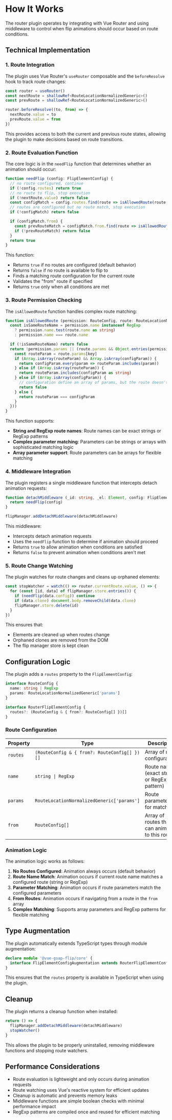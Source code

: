 # How It Works

The router plugin operates by integrating with Vue Router and using middleware to control when flip animations should occur based on route conditions.

## Technical Implementation

### 1. Route Integration

The plugin uses Vue Router's `useRouter` composable and the `beforeResolve` hook to track route changes:

```typescript
const router = useRouter()
const nextRoute = shallowRef<RouteLocationNormalizedGeneric>()
const prevRoute = shallowRef<RouteLocationNormalizedGeneric>()

router.beforeResolve((to, from) => {
  nextRoute.value = to
  prevRoute.value = from
})
```

This provides access to both the current and previous route states, allowing the plugin to make decisions based on route transitions.

### 2. Route Evaluation Function

The core logic is in the `needFlip` function that determines whether an animation should occur:

```typescript
function needFlip (config: FlipElementConfig) {
  // no route configured, continue
  if (!config.routes) return true
  // no route to flip, stop execution
  if (!nextRoute.value) return false
  const configMatch = config.routes.find(route => isAllowedRoute(route, nextRoute.value!))
  // routes are configured but no route match, stop execution
  if (!configMatch) return false

  if (configMatch.from) {
    const prevRouteMatch = configMatch.from.find(route => isAllowedRoute(route, prevRoute.value!))
    if (!prevRouteMatch) return false
  }
  return true
}
```

This function:
- Returns `true` if no routes are configured (default behavior)
- Returns `false` if no route is available to flip to
- Finds a matching route configuration for the current route
- Validates the "from" route if specified
- Returns `true` only when all conditions are met

### 3. Route Permission Checking

The `isAllowedRoute` function handles complex route matching:

```typescript
function isAllowedRoute (permission: RouteConfig, route: RouteLocationNormalizedGeneric) {
  const isSameRouteName = permission.name instanceof RegExp
    ? permission.name.test(route.name as string)
    : permission.name === route.name

  if (!isSameRouteName) return false
  return !permission.params || (route.params && Object.entries(permission.params).every(([key, configParam]) => {
    const routeParam = route.params[key]
    if (Array.isArray(routeParam) && Array.isArray(configParam)) {
      return configParam.every(param => routeParam.includes(param))
    } else if (Array.isArray(routeParam)) {
      return routeParam.includes(configParam as string)
    } else if (Array.isArray(configParam)) {
      // configuration define an array of params, but the route doesn't have an array
      return false
    } else {
      return routeParam === configParam
    }
  }))
}
```

This function supports:
- **String and RegExp route names**: Route names can be exact strings or RegExp patterns
- **Complex parameter matching**: Parameters can be strings or arrays with sophisticated matching logic
- **Array parameter support**: Route parameters can be arrays for flexible matching

### 4. Middleware Integration

The plugin registers a single middleware function that intercepts detach animation requests:

```typescript
function detachMiddleware (_id: string, _el: Element, config: FlipElementConfig) {
  return needFlip(config)
}

flipManager.addDetachMiddleware(detachMiddleware)
```

This middleware:
- Intercepts detach animation requests
- Uses the `needFlip` function to determine if animation should proceed
- Returns `true` to allow animation when conditions are satisfied
- Returns `false` to prevent animation when conditions aren't met

### 5. Route Change Watching

The plugin watches for route changes and cleans up orphaned elements:

```typescript
const stopWatcher = watch(() => router.currentRoute.value, () => {
  for (const [id, data] of flipManager.store.entries()) {
    if (needFlip(data.config)) continue
    if (data.clone) document.body.removeChild(data.clone)
    flipManager.store.delete(id)
  }
})
```

This ensures that:
- Elements are cleaned up when routes change
- Orphaned clones are removed from the DOM
- The flip manager store is kept clean

## Configuration Logic

The plugin adds a `routes` property to the `FlipElementConfig`:

```typescript
interface RouteConfig {
  name: string | RegExp
  params: RouteLocationNormalizedGeneric['params']
}

interface RouterFlipElementConfig {
  routes?: (RouteConfig & { from?: RouteConfig[] })[]
}
```

### Route Configuration

| Property | Type | Description |
|----------|------|-------------|
| `routes` | `(RouteConfig & { from?: RouteConfig[] })[]` | Array of route configurations |
| `name` | `string \| RegExp` | Route name (exact string or RegExp pattern) |
| `params` | `RouteLocationNormalizedGeneric['params']` | Route parameters for matching |
| `from` | `RouteConfig[]` | Array of routes that can animate to this route |

### Animation Logic

The animation logic works as follows:

1. **No Routes Configured**: Animation always occurs (default behavior)
2. **Route Name Match**: Animation occurs if current route name matches a configured route (string or RegExp)
3. **Parameter Matching**: Animation occurs if route parameters match the configured parameters
4. **From Routes**: Animation occurs if navigating from a route in the `from` array
5. **Complex Matching**: Supports array parameters and RegExp patterns for flexible matching

## Type Augmentation

The plugin automatically extends TypeScript types through module augmentation:

```typescript
declare module '@vue-gsap-flip/core' {
  interface FlipElementConfigAugmentation extends RouterFlipElementConfig {}
}
```

This ensures that the `routes` property is available in TypeScript when using the plugin.

## Cleanup

The plugin returns a cleanup function when installed:

```typescript
return () => {
  flipManager.addDetachMiddleware(detachMiddleware)
  stopWatcher()
}
```

This allows the plugin to be properly uninstalled, removing middleware functions and stopping route watchers.

## Performance Considerations

- Route evaluation is lightweight and only occurs during animation requests
- Route watching uses Vue's reactive system for efficient updates
- Cleanup is automatic and prevents memory leaks
- Middleware functions are simple boolean checks with minimal performance impact
- RegExp patterns are compiled once and reused for efficient matching
